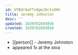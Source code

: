 ```yaml
---
id: bTBdrAaFTsWgmJOcts0Kk
title: Jeremy Johnston
desc: ''
updated: 1639762693856
created: 1639762693856
---
```



- [[person]] - Jeremy Johnston
- appeared 1x at the stoa
